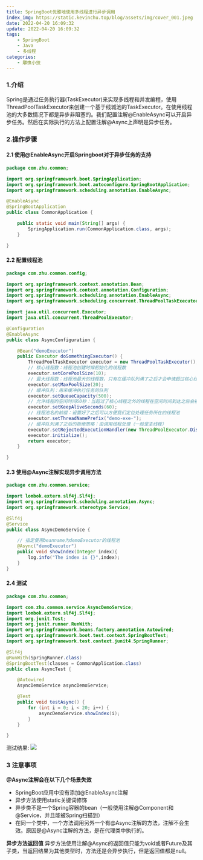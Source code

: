 ```yaml
---
title: SpringBoot优雅地使用多线程进行异步调用
index_img: https://static.kevinchu.top/blog/assets/img/cover_001.jpeg
date: 2022-04-20 16:09:32
update: 2022-04-20 16:09:32
tags:
    - SpringBoot
    - Java
    - 多线程
categories:
    - 雕虫小技
---
```

### 1.介绍
Spring是通过任务执行器(TaskExecutor)来实现多线程和并发编程，使用ThreadPoolTaskExecutor来创建一个基于线城池的TaskExecutor。在使用线程池的大多数情况下都是异步非阻塞的。我们配置注解@EnableAsync可以开启异步任务。然后在实际执行的方法上配置注解@Async上声明是异步任务。

### 2.操作步骤

#### 2.1 使用@EnableAsync开启Springboot对于异步任务的支持

```JAVA
package com.zhu.common;

import org.springframework.boot.SpringApplication;
import org.springframework.boot.autoconfigure.SpringBootApplication;
import org.springframework.scheduling.annotation.EnableAsync;

@EnableAsync
@SpringBootApplication
public class CommonApplication {

    public static void main(String[] args) {
        SpringApplication.run(CommonApplication.class, args);
    }

}
```


#### 2.2 配置线程池

```JAVA
package com.zhu.common.config;

import org.springframework.context.annotation.Bean;
import org.springframework.context.annotation.Configuration;
import org.springframework.scheduling.annotation.EnableAsync;
import org.springframework.scheduling.concurrent.ThreadPoolTaskExecutor;

import java.util.concurrent.Executor;
import java.util.concurrent.ThreadPoolExecutor;

@Configuration
@EnableAsync
public class AsyncConfiguration {

    @Bean("demoExecutor")
    public Executor doSomethingExecutor() {
        ThreadPoolTaskExecutor executor = new ThreadPoolTaskExecutor();
        // 核心线程数：线程池创建时候初始化的线程数
        executor.setCorePoolSize(10);
        // 最大线程数：线程池最大的线程数，只有在缓冲队列满了之后才会申请超过核心线程数的线程
        executor.setMaxPoolSize(20);
        // 缓冲队列：用来缓冲执行任务的队列
        executor.setQueueCapacity(500);
        // 允许线程的空闲时间60秒：当超过了核心线程之外的线程在空闲时间到达之后会被销毁
        executor.setKeepAliveSeconds(60);
        // 线程池名的前缀：设置好了之后可以方便我们定位处理任务所在的线程池
        executor.setThreadNamePrefix("demo-exe-");
        // 缓冲队列满了之后的拒绝策略：由调用线程处理（一般是主线程）
        executor.setRejectedExecutionHandler(new ThreadPoolExecutor.DiscardPolicy());
        executor.initialize();
        return executor;
    }

}
```


#### 2.3 使用@Async注解实现异步调用方法

```JAVA
package com.zhu.common.service;

import lombok.extern.slf4j.Slf4j;
import org.springframework.scheduling.annotation.Async;
import org.springframework.stereotype.Service;

@Slf4j
@Service
public class AsyncDemoService {

    // 指定使用beanname为demoExecutor的线程池
    @Async("demoExecutor")
    public void showIndex(Integer index){
        log.info("The index is {}",index);
    }
}

```

#### 2.4 测试

```JAVA
package com.zhu.common;

import com.zhu.common.service.AsyncDemoService;
import lombok.extern.slf4j.Slf4j;
import org.junit.Test;
import org.junit.runner.RunWith;
import org.springframework.beans.factory.annotation.Autowired;
import org.springframework.boot.test.context.SpringBootTest;
import org.springframework.test.context.junit4.SpringRunner;

@Slf4j
@RunWith(SpringRunner.class)
@SpringBootTest(classes = CommonApplication.class)
public class AsyncTest {

    @Autowired
    AsyncDemoService asyncDemoService;

    @Test
    public void testAsync() {
        for (int i = 0; i < 20; i++) {
            asyncDemoService.showIndex(i);
        }
    }

}

```
测试结果:
![](https://static.kevinchu.top/blog/public/20220526165712.png)

### 3 注意事项

**@Async注解会在以下几个场景失效**
- SpringBoot应用中没有添加@EnableAsync注解
- 异步方法使用static关键词修饰
- 异步类不是一个Spring容器的bean（一般使用注解@Component和@Service，并且能被Spring扫描到）
- 在同一个类中，一个方法调用另外一个有@Async注解的方法，注解不会生效。原因是@Async注解的方法，是在代理类中执行的。

**异步方法返回值**
异步方法使用注解@Async的返回值只能为void或者Future及其子类，当返回结果为其他类型时，方法还是会异步执行，但是返回值都是null。
